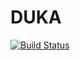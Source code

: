 # DUKA
[![Build Status](https://travis-ci.org/kipkemei/duka.svg?branch=master)](https://travis-ci.org/kipkemei/duka)
